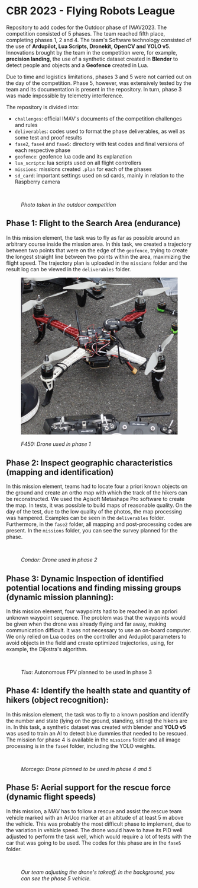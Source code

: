# CBR 2023 - Flying Robots League

Repository to add codes for the Outdoor phase of IMAV2023. The competition consisted of 5 phases. The team reached fifth place, completing phases 1, 2 and 4. The team's Software technology consisted of the use of **Ardupilot, Lua Scripts, Dronekit, OpenCV and YOLO v5**. Innovations brought by the team in the competition were, for example, **precision landing**, the use of a synthetic dataset created in **Blender** to detect people and objects and a **Geofence** created in Lua.

Due to time and logistics limitations, phases 3 and 5 were not carried out on the day of the competition. Phase 5, however, was extensively tested by the team and its documentation is present in the repository. In turn, phase 3 was made impossible by telemetry interference.

The repository is divided into:

* `challenges`: official IMAV's documents of the competition challenges and rules
* `deliverables`: codes used to format the phase deliverables, as well as some test and proof results
* `fase2`, `fase4` and `fase5`: directory with test codes and final versions of each respective phase
* `geofence`: geofence lua code and its explanation
* `lua_scripts`: lua scripts used on all flight controllers&#x20;
* `missions`: missions created `.plan` for each of the phases
* &#x20;`sd_card`: important settings used on sd cards, mainly in relation to the Raspberry camera

<figure><img src="assets/_MG_5189.JPG" alt=""><figcaption><p><em>Photo taken in the outdoor competition</em></p></figcaption></figure>

## Phase 1: Flight to the Search Area (endurance)

In this mission element, the task was to fly as far as possible around an arbitrary course inside the mission area. In this task, we created a trajectory between two points that were on the edge of the `geofence`, trying to create the longest straight line between two points within the area, maximizing the flight speed. The trajectory plan is uploaded in the `missions` folder and the result log can be viewed in the `deliverables` folder.

<figure><img src="assets/fase1.JPG" alt=""><figcaption><p><em>F450: Drone used in phase 1</em></p></figcaption></figure>

## Phase 2: Inspect geographic characteristics (mapping and identification)

In this mission element, teams had to locate four a priori known objects on the ground and create an ortho map with which the track of the hikers can be reconstructed. We used the Agisoft Metashape Pro software to create the map. In tests, it was possible to build maps of reasonable quality. On the day of the test, due to the low quality of the photos, the map processing was hampered. Examples can be seen in the `deliverables` folder. Furthermore, in the `fase2` folder, all mapping and post-processing codes are present. In the `missions` folder, you can see the survey planned for the phase.

<figure><img src="assets/_MG_5066.JPG" alt=""><figcaption><p><em>Condor: Drone used in phase 2</em></p></figcaption></figure>

## Phase 3: Dynamic Inspection of identified potential locations and finding missing groups (dynamic mission planning):

In this mission element, four waypoints had to be reached in an apriori unknown waypoint sequence. The problem was that the waypoints would be given when the drone was already flying and far away, making communication difficult. It was not necessary to use an on-board computer. We only relied on Lua codes on the controller and Ardupilot parameters to avoid objects in the field and create optimized trajectories, using, for example, the Dijkstra's algorithm.&#x20;

<figure><img src="assets/_MG_5043.JPG" alt=""><figcaption><p><em>Tixa</em>: Autonomous FPV planned to be used in phase 3</p></figcaption></figure>

## Phase 4: Identify the health state and quantity of hikers (object recognition):&#x20;

In this mission element, the task was to fly to a known position and identify the number and state (lying on the ground, standing, sitting) the hikers are in. In this task, a synthetic dataset was created with blender and **YOLO v5** was used to train an AI to detect blue dummies that needed to be rescued. The mission for phase 4 is available in the `missions` folder and all image processing is in the `fase4` folder, including the YOLO weights.

<figure><img src="assets/_MG_5090.JPG" alt=""><figcaption><p><em>Morcego: Drone planned to be used in phase 4 and 5</em></p></figcaption></figure>

## Phase 5: Aerial support for the rescue force (dynamic flight speeds)

In this mission, a MAV has to follow a rescue and assist the rescue team vehicle marked with an ArUco marker at an altitude of at least 5 m above the vehicle. This was probably the most difficult phase to implement, due to the variation in vehicle speed. The drone would have to have its PID well adjusted to perform the task well, which would require a lot of tests with the car that was going to be used. The codes for this phase are in the `fase5` folder.

<figure><img src="assets/_MG_5081.JPG" alt=""><figcaption><p><em>Our team adjusting the drone's takeoff. In the background, you can see the phase 5 vehicle.</em></p></figcaption></figure>
